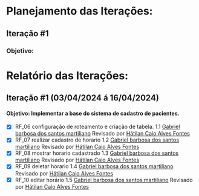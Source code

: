 # Planejamento das Iterações:

## Iteração #1

### Objetivo:

# Relatório das Iterações:

## Iteração #1 (03/04/2024 á 16/04/2024)

#### Objetivo: Implementar a base do sistema de cadastro de pacientes.

- [x] RF_06 configuração de roteamento e criação de tabela. 1.1 [Gabriel barbosa dos santos martiliano](https://github.com/gabrielbdsm) Revisado por [Hátilan Caio Alves Fontes](https://github.com/Hatilancaio)
- [x] RF_07 realizar cadastro de horario 1.2 [Gabriel barbosa dos santos martiliano](https://github.com/gabrielbdsm) Revisado por [Hátilan Caio Alves Fontes](https://github.com/Hatilancaio)
- [x] RF_08 mostrar horario cadastrado 1.3 [Gabriel barbosa dos santos martiliano](https://github.com/gabrielbdsm) Revisado por [Hátilan Caio Alves Fontes](https://github.com/Hatilancaio)
- [x] RF_09 deletar horario 1.4 [Gabriel barbosa dos santos martiliano](https://github.com/gabrielbdsm) Revisado por [Hátilan Caio Alves Fontes](https://github.com/Hatilancaio)
- [x] RF_10 editar horário 1.5 [Gabriel barbosa dos santos martiliano](https://github.com/gabrielbdsm) Revisado por [Hátilan Caio Alves Fontes](https://github.com/Hatilancaio)
